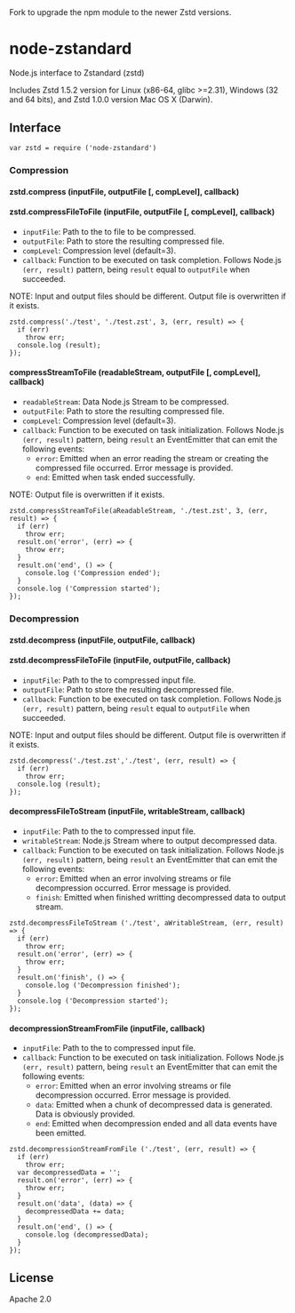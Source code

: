 ##

Fork to upgrade the npm module to the newer Zstd versions.

# node-zstandard
Node.js interface to Zstandard (zstd)

Includes Zstd 1.5.2 version for Linux (x86-64, glibc >=2.31), Windows (32 and 64 bits), and Zstd 1.0.0 version Mac OS X (Darwin).

## Interface

`var zstd = require ('node-zstandard')`

### Compression

#### zstd.compress (inputFile, outputFile [, compLevel], callback)
#### zstd.compressFileToFile (inputFile, outputFile [, compLevel], callback)

* `inputFile`: Path to the to file to be compressed.
* `outputFile`: Path to store the resulting compressed file. 
* `compLevel`: Compression level (default=3).
* `callback`: Function to be executed on task completion. Follows Node.js `(err, result)` pattern, being `result` equal to `outputFile` when succeeded.

NOTE: Input and output files should be different. Output file is overwritten if it exists.

```
zstd.compress('./test', './test.zst', 3, (err, result) => {
  if (err)
    throw err;
  console.log (result);
});
```

#### compressStreamToFile (readableStream, outputFile [, compLevel], callback)

* `readableStream`: Data Node.js Stream to be compressed.
* `outputFile`: Path to store the resulting compressed file. 
* `compLevel`: Compression level (default=3).
* `callback`: Function to be executed on task initialization. Follows Node.js `(err, result)` pattern, being `result` an EventEmitter that can emit the following events:
  * `error`: Emitted when an error reading the stream or creating the compressed file occurred. Error message is provided.
  * `end`: Emitted when task ended successfully.

NOTE: Output file is overwritten if it exists.

```
zstd.compressStreamToFile(aReadableStream, './test.zst', 3, (err, result) => {
  if (err)
    throw err;
  result.on('error', (err) => {
    throw err;
  }
  result.on('end', () => {
    console.log ('Compression ended');
  }
  console.log ('Compression started');
});
```

### Decompression

#### zstd.decompress (inputFile, outputFile, callback)
#### zstd.decompressFileToFile (inputFile, outputFile, callback)

* `inputFile`: Path to the to compressed input file.
* `outputFile`: Path to store the resulting decompressed file. 
* `callback`: Function to be executed on task completion. Follows Node.js `(err, result)` pattern, being `result` equal to `outputFile` when succeeded.

NOTE: Input and output files should be different. Output file is overwritten if it exists.

```
zstd.decompress('./test.zst','./test', (err, result) => {
  if (err)
    throw err;
  console.log (result);
});
```

#### decompressFileToStream (inputFile, writableStream, callback)

* `inputFile`: Path to the to compressed input file.
* `writableStream`: Node.js Stream where to output decompressed data.
* `callback`: Function to be executed on task initialization. Follows Node.js `(err, result)` pattern, being `result` an EventEmitter that can emit the following events:
  * `error`: Emitted when an error involving streams or file decompression occurred. Error message is provided.
  * `finish`: Emitted when finished writting decompressed data to output stream.

```
zstd.decompressFileToStream ('./test', aWritableStream, (err, result) => {
  if (err)
    throw err;
  result.on('error', (err) => {
    throw err;
  }
  result.on('finish', () => {
    console.log ('Decompression finished');
  }
  console.log ('Decompression started');
});
```

#### decompressionStreamFromFile (inputFile, callback)

* `inputFile`: Path to the to compressed input file.
* `callback`: Function to be executed on task initialization. Follows Node.js `(err, result)` pattern, being `result` an EventEmitter that can emit the following events:
  * `error`: Emitted when an error involving streams or file decompression occurred. Error message is provided.
  * `data`: Emitted when a chunk of decompressed data is generated. Data is obviously provided.
  * `end`: Emitted when decompression ended and all data events have been emitted.

```
zstd.decompressionStreamFromFile ('./test', (err, result) => {
  if (err)
    throw err;
  var decompressedData = '';
  result.on('error', (err) => {
    throw err;
  }
  result.on('data', (data) => {
    decompressedData += data;
  }
  result.on('end', () => {
    console.log (decompressedData);
  }
});
```

## License
Apache 2.0
